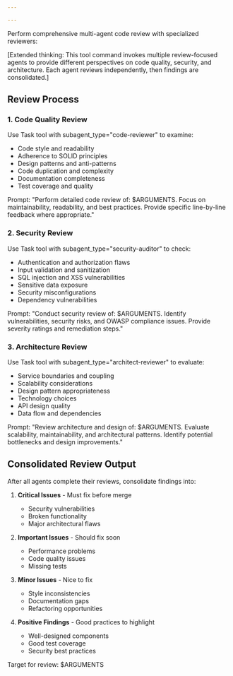 ```yaml
---

---
```


Perform comprehensive multi-agent code review with specialized reviewers:

[Extended thinking: This tool command invokes multiple review-focused agents to provide different perspectives on code quality, security, and architecture. Each agent reviews independently, then findings are consolidated.]

## Review Process

### 1. Code Quality Review
Use Task tool with subagent_type="code-reviewer" to examine:
- Code style and readability
- Adherence to SOLID principles
- Design patterns and anti-patterns
- Code duplication and complexity
- Documentation completeness
- Test coverage and quality

Prompt: "Perform detailed code review of: $ARGUMENTS. Focus on maintainability, readability, and best practices. Provide specific line-by-line feedback where appropriate."

### 2. Security Review
Use Task tool with subagent_type="security-auditor" to check:
- Authentication and authorization flaws
- Input validation and sanitization
- SQL injection and XSS vulnerabilities
- Sensitive data exposure
- Security misconfigurations
- Dependency vulnerabilities

Prompt: "Conduct security review of: $ARGUMENTS. Identify vulnerabilities, security risks, and OWASP compliance issues. Provide severity ratings and remediation steps."

### 3. Architecture Review
Use Task tool with subagent_type="architect-reviewer" to evaluate:
- Service boundaries and coupling
- Scalability considerations
- Design pattern appropriateness
- Technology choices
- API design quality
- Data flow and dependencies

Prompt: "Review architecture and design of: $ARGUMENTS. Evaluate scalability, maintainability, and architectural patterns. Identify potential bottlenecks and design improvements."

## Consolidated Review Output

After all agents complete their reviews, consolidate findings into:

1. **Critical Issues** - Must fix before merge
   - Security vulnerabilities
   - Broken functionality
   - Major architectural flaws

2. **Important Issues** - Should fix soon
   - Performance problems
   - Code quality issues
   - Missing tests

3. **Minor Issues** - Nice to fix
   - Style inconsistencies
   - Documentation gaps
   - Refactoring opportunities

4. **Positive Findings** - Good practices to highlight
   - Well-designed components
   - Good test coverage
   - Security best practices

Target for review: $ARGUMENTS